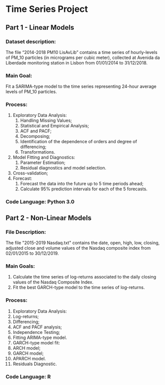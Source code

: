 # Time Series Project

## Part 1 - Linear Models

### Dataset description:
The file “2014-2018 PM10 LisAvLib” contains a time series of hourly-levels of PM_10 particles (in micrograms per cubic meter), collected at Avenida da Liberdade monitoring station in Lisbon from 01/01/2014 to 31/12/2018.

### Main Goal:
Fit a SARIMA-type model to the time series representing 24-hour average levels of PM_10 particles. 

### Process:
1. Exploratory Data Analysis:
    1. Handling Missing Values;
    2. Statistical and Empirical Analysis;
    3. ACF and PACF;
    4. Decomposing;
    5. Identification of the dependence of orders and degree of differencing;
    6. Transformations.
2. Model Fitting and Diagnostics:
    1. Parameter Estimation;
    2. Residual diagnostics and model selection.
3. Cross-validation;
4. Forecast:
    1. Forecast the data into the future up to 5 time periods ahead;
    2. Calculate 95% prediction intervals for each of the 5 forecasts.

### Code Language: Python 3.0

## Part 2 - Non-Linear Models

### File Description:
The file "2015-2019 Nasdaq.txt" contains the date, open, high, low, closing, adjusted close and volume values of the Nasdaq composite index from 02/01/2015 to 30/12/2019.

### Main Goals:
1. Calculate the time series of log-returns associated to the daily closing values of the Nasdaq Composite Index.
2. Fit the best GARCH-type model to the time series of log-returns.

### Process:
1. Exploratory Data Analysis:
  1. Log-returns;
  2. Differencing;
  3. ACF and PACF analysis;
  4. Independence Testing;
  5. Fitting ARIMA-type model.
2. GARCH-type model fit:
  1. ARCH model;
  2. GARCH model;
  3. APARCH model.
3. Residuals Diagnostic.

### Code Language: R
